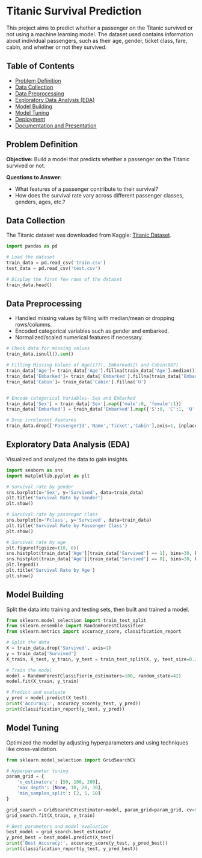 # Titanic Survival Prediction

This project aims to predict whether a passenger on the Titanic survived or not using a machine learning model. The dataset used contains information about individual passengers, such as their age, gender, ticket class, fare, cabin, and whether or not they survived.

## Table of Contents

- [Problem Definition](#problem-definition)
- [Data Collection](#data-collection)
- [Data Preprocessing](#data-preprocessing)
- [Exploratory Data Analysis (EDA)](#exploratory-data-analysis-eda)
- [Model Building](#model-building)
- [Model Tuning](#model-tuning)
- [Deployment](#deployment)
- [Documentation and Presentation](#documentation-and-presentation)

## Problem Definition

**Objective:** Build a model that predicts whether a passenger on the Titanic survived or not.

**Questions to Answer:**
- What features of a passenger contribute to their survival?
- How does the survival rate vary across different passenger classes, genders, ages, etc.?

## Data Collection

The Titanic dataset was downloaded from Kaggle: [Titanic Dataset](https://www.kaggle.com/c/titanic/data).

```python
import pandas as pd

# Load the dataset
train_data = pd.read_csv('train.csv')
test_data = pd.read_csv('test.csv')

# Display the first few rows of the dataset
train_data.head()
```

## Data Preprocessing

- Handled missing values by filling with median/mean or dropping rows/columns.
- Encoded categorical variables such as gender and embarked.
- Normalized/scaled numerical features if necessary.

```python
# Check data for missing values
train_data.isnull().sum()

# Filling Missing Values of Age(177), Embarked(2) and Cabin(687)
train_data['Age']= train_data['Age'].fillna(train_data['Age'].median())
train_data['Embarked']= train_data['Embarked'].fillna(train_data['Embarked'].mode())
train_data['Cabin']= train_data['Cabin'].fillna('U')


# Encode categorical Variables- Sex and Embarked
train_data['Sex'] = train_data['Sex'].map({'male':0, 'female':1})
train_data['Embarked'] = train_data['Embarked'].map({'S':0, 'C':1, 'Q':2})

# Drop irrelevant features
train_data.drop(['PassengerId','Name','Ticket','Cabin'],axis=1, inplace=True)

```

## Exploratory Data Analysis (EDA)

Visualized and analyzed the data to gain insights.

```python
import seaborn as sns
import matplotlib.pyplot as plt

# Survival rate by gender
sns.barplot(x='Sex', y='Survived', data=train_data)
plt.title('Survival Rate by Gender')
plt.show()

# Survival rate by passenger class
sns.barplot(x='Pclass', y='Survived', data=train_data)
plt.title('Survival Rate by Passenger Class')
plt.show()

# Survival rate by age
plt.figure(figsize=(10, 6))
sns.histplot(train_data['Age'][train_data['Survived'] == 1], bins=30, kde=False, label='Survived')
sns.histplot(train_data['Age'][train_data['Survived'] == 0], bins=30, kde=False, label='Not Survived')
plt.legend()
plt.title('Survival Rate by Age')
plt.show()
```

## Model Building

Split the data into training and testing sets, then built and trained a model.

```python
from sklearn.model_selection import train_test_split
from sklearn.ensemble import RandomForestClassifier
from sklearn.metrics import accuracy_score, classification_report

# Split the data
X = train_data.drop('Survived', axis=1)
y = train_data['Survived']
X_train, X_test, y_train, y_test = train_test_split(X, y, test_size=0.2, random_state=42)

# Train the model
model = RandomForestClassifier(n_estimators=100, random_state=42)
model.fit(X_train, y_train)

# Predict and evaluate
y_pred = model.predict(X_test)
print('Accuracy:', accuracy_score(y_test, y_pred))
print(classification_report(y_test, y_pred))
```

## Model Tuning

Optimized the model by adjusting hyperparameters and using techniques like cross-validation.

```python
from sklearn.model_selection import GridSearchCV

# Hyperparameter tuning
param_grid = {
    'n_estimators': [50, 100, 200],
    'max_depth': [None, 10, 20, 30],
    'min_samples_split': [2, 5, 10]
}

grid_search = GridSearchCV(estimator=model, param_grid=param_grid, cv=5, scoring='accuracy')
grid_search.fit(X_train, y_train)

# Best parameters and model evaluation
best_model = grid_search.best_estimator_
y_pred_best = best_model.predict(X_test)
print('Best Accuracy:', accuracy_score(y_test, y_pred_best))
print(classification_report(y_test, y_pred_best))
```


